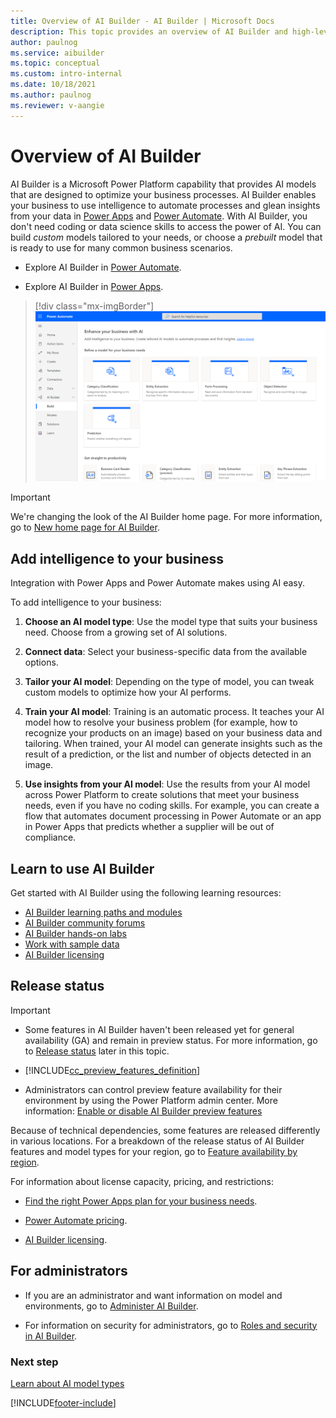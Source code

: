 ```yaml
---
title: Overview of AI Builder - AI Builder | Microsoft Docs
description: This topic provides an overview of AI Builder and high-level steps to add intelligence to your apps.
author: paulnog
ms.service: aibuilder
ms.topic: conceptual
ms.custom: intro-internal
ms.date: 10/18/2021
ms.author: paulnog
ms.reviewer: v-aangie
---
```


# Overview of AI Builder

AI Builder is a Microsoft Power Platform capability that provides AI models that are designed to optimize your business processes. AI Builder enables your business to use intelligence to automate processes and glean insights from your data in [Power Apps](use-in-powerapps-overview.md) and [Power Automate](use-in-flow-overview.md). With AI Builder, you don't need coding or data science skills to access the power of AI. You can build *custom* models tailored to your needs, or choose a *prebuilt* model that is ready to use for many common business scenarios. 

- Explore AI Builder in [Power Automate](use-in-flow-overview.md).

- Explore AI Builder in [Power Apps](use-in-powerapps-overview.md).

> [!div class="mx-imgBorder"]
> ![Screenshot of the AI Builder home page.](media/ai-builder-home.png "AI Builder home page")

> [!IMPORTANT]
> We're changing the look of the AI Builder home page. For more information, go to [New home page for AI Builder](model-types.md#new-home-page-for-ai-builder).

## Add intelligence to your business

Integration with Power Apps and Power Automate makes using AI easy.

To add intelligence to your business:

1. **Choose an AI model type**: Use the model type that suits your business need. Choose from a growing set of AI solutions.

1. **Connect data**: Select your business-specific data from the available options.

1. **Tailor your AI model**: Depending on the type of model, you can tweak custom models to optimize how your AI performs.

1. **Train your AI model**: Training is an automatic process. It teaches your AI model how to resolve your business problem (for example, how to recognize your products on an image) based on your business data and tailoring. When trained, your AI model can generate insights such as the result of a prediction, or the list and number of objects detected in an image.

1. **Use insights from your AI model**: Use the results from your AI model across Power Platform to create solutions that meet your business needs, even if you have no coding skills. For example, you can create a flow that automates document processing in Power Automate or an app in Power Apps that predicts whether a supplier will be out of compliance.

## Learn to use AI Builder

Get started with AI Builder using the following learning resources:

- [AI Builder learning paths and modules](/learn/browse/?expanded=power-platform&products=ai-builder)
- [AI Builder community forums](https://go.microsoft.com/fwlink/?linkid=2092048)
- [AI Builder hands-on labs](https://go.microsoft.com/fwlink/?linkid=2103171)
- [Work with sample data](samples.md)
- [AI Builder licensing](administer-licensing.md)

## Release status

 > [!IMPORTANT]
 >
 > - Some features in AI Builder haven't been released yet for general availability (GA) and remain in preview status. For more information, go to [Release status](#release-status) later in this topic.
>
 > - [!INCLUDE[cc_preview_features_definition](./includes/cc-preview-features-definition.md)]
>
> - Administrators can control preview feature availability for their environment by using the Power Platform admin center. More information: [Enable or disable AI Builder preview features](administer.md#enable-or-disable-ai-builder-preview-features)

Because of technical dependencies, some features are released differently in various locations. For a breakdown of the release status of AI Builder features and model types for your region, go to [Feature availability by region](availability-region.md).

For information about license capacity, pricing, and restrictions:

- [Find the right Power Apps plan for your business needs](https://powerapps.microsoft.com/pricing/).

- [Power Automate pricing](https://flow.microsoft.com/pricing/).

- [AI Builder licensing](administer-licensing.md).

## For administrators

- If you are an administrator and want information on model and environments, go to [Administer AI Builder](administer.md).

- For information on security for administrators, go to [Roles and security in AI Builder](security.md).

### Next step

[Learn about AI model types](model-types.md)


[!INCLUDE[footer-include](includes/footer-banner.md)]
